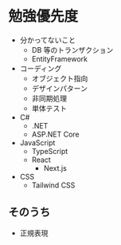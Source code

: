 # 勉強優先度

- 分かってないこと
  - DB 等のトランザクション
  - EntityFramework
- コーディング
  - オブジェクト指向
  - デザインパターン
  - 非同期処理
  - 単体テスト
- C#
  - .NET
  - ASP.NET Core
- JavaScript
  - TypeScript
  - React
    - Next.js
- CSS
  - Tailwind CSS

## そのうち

- 正規表現
